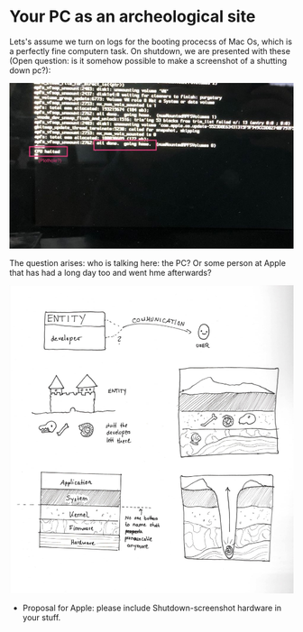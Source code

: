 # Your PC as an archeological site

Lets's assume we turn on logs for the booting procecss of Mac Os, which is a perfectly fine computern task. On shutdown, we are presented with these (Open question: is it somehow possible to make a screenshot of a shutting down pc?):

 ![All done](alldone.png)

 The question arises: who is talking here: the PC? Or some person at Apple that has had a long day too and went hme afterwards?

 ![Software Archeoogy](archeology.png)

- Proposal for Apple: please include Shutdown-screenshot hardware in your stuff.